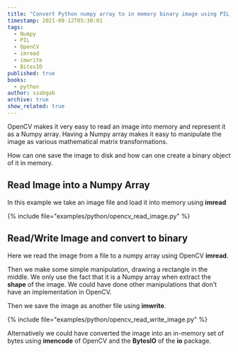 ```yaml
---
title: "Convert Python numpy array to in memory binary image using PIL or OpenCV"
timestamp: 2021-08-12T05:30:01
tags:
  - Numpy
  - PIL
  - OpenCV
  - imread
  - imwrite
  - BitesIO
published: true
books:
  - python
author: szabgab
archive: true
show_related: true
---
```



OpenCV makes it very easy to read an image into memory and represent it as a Numpy array. Having a Numpy array makes it easy to manipulate the image
as various mathematical matrix transformations.

How can one save the image to disk and how can one create a binary object of it in memory.


## Read Image into a Numpy Array

In this example we take an image file and load it into memory using <b>imread</b>

{% include file="examples/python/opencv_read_image.py" %}


## Read/Write Image and convert to binary

Here we read the image from a file to a numpy array using OpenCV <b>imread</b>.

Then we make some simple manipulation, drawing a rectangle in the middle. We only use the fact that it is a Numpy array when
extract the <b>shape</b> of the image. We could have done other manipulations that don't have an implementation in OpenCV.

Then we save the image as another file using <b>imwrite</b>.

{% include file="examples/python/opencv_read_write_image.py" %}

Alternatively we could have converted the image into an in-memory set of bytes using <b>imencode</b> of OpenCV
and the <b>BytesIO</b> of the <b>io</b> package.


